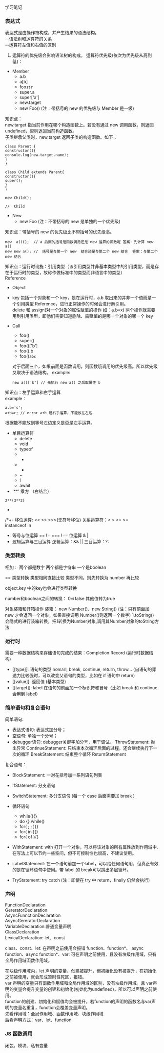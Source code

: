 学习笔记
### 表达式
表达式是由操作符构成，并产生结果的语法结构。   
--语法树和运算符的关系   
--运算符左值和右值的区别   
1. 运算符的优先级会影响语法树的构成。
运算符优先级(依次为优先级从高到低)：
* Member
  * a.b
  * a[b]
  * foo`str`
  * super.a
  * super['a']
  * new.target
  * new Foo() (注：带括号的 new 的优先级与 Member 是一级)

知识点：   
new.target 指当前作用在哪个构造函数上。若没有通过 new 调用函数，则返回 undefined，否则返回当前构造函数。    
子类继承父类时，new.target 返回子类的构造函数。如下：
```
class Parent {
constructor(){
console.log(new.target.name);
}
}

class Child extends Parent{
constructor(){
super();
}
}

new Child();

//  Child
```

* New
  * new Foo   (注：不带括号的 new 是单独的一个优先级)

知识点：带括号的 new 的优先级比不带括号的优先级高。

```
new  a()();  // a 后面的括号是函数调用还是 new 运算的函数呢 答案：先计算 new a()    
new new a(); //  括号是与第一个 new  结合还是与第二个 new 结合  答案：与第二个 new 结合
```

知识点：运行时设施：引用类型（该引用类型并非基本类型中的引用类型，而是存在于运行时的类型，故称作做标准中的类型而非语言中的类型）     
Reference    
  * Object
  * key
包括一个对象和一个 key，是在运行时，a.b 取出来的并非一个值而是一个引用类型 Reference，进行正常操作的时候会进行解引用。     
delete 和 assign(对一个对象的属性赋值的操作 如：a.b=x) 两个操作就需要用到引用类型，即他们需要知道删除、需赋值的是哪一个对象的哪一个 key   

* Call
  * foo()
  * super()
  * foo()['b']
  * foo().b
  * foo()`abc`

  对于后面三个，如果前面是函数调用，则函数哦调用的优先级高。所以优先级又取决于语法结构。
  example:    
  ```
  new a()['b'] // 先执行 new a() 之后取属性 b
  ``` 

知识点：左手运算和右手运算   
example：
```
a.b='s'; 
a+b=c; // error a+b 是右手运算，不能放在左边
```
根据能不能放到等号左边定义是否是左手运算。

* 单目运算符
  * delete
  * void
  * typeof
  * +
  * -
  * ~
  * !
  * await
* '**' 乘方 （右结合）
```
2**(3**2) 
```  
* 
/*+-
移位运算:  << >> >>>(无符号移位) 
关系运算符：< > <= >=   
instanceof 
in
* 等号与位运算
== != === !==
位运算 & | 
* 逻辑运算与三目运算
逻辑运算：&& ||
三目运算：?:
###  类型转换

相加：
两个都是数字
两个都是字符串
一个是boolean

== 类型转换
类型相同直接比较
类型不同，则先转换为 number 再比较

object.key 中的key也会进行类型转换

number和boolean之间的转换：
0=>false
其他值转为true

对象装箱和开箱操作
装箱：
new Number()、new String() (注：只有前面加 new 才会返回一个对象，如果直接调用 Number()则返回一个数字)
1.toString()  会隐式的进行装箱转换，把1转换为Number对象,调用其Number对象的toString方法


### 运行时

需要一种数据结构来存储语句完成的结果：Completion Record (运行时数据结构)    
  * [[type]]: 语句的类型  nomarl, break, continue, return, throw...  (自语句的穿透力比较强时，可以改变父语句的类型，比如在 if 语句中 return)
  * [[value]]: 返回值 (基本类型)
  * [[target]]: label 在语句的前面加一个标识符和冒号（比如  break 和 continue 会用到  label）

###  简单语句和复合语句
简单语句:    
* 表达式语句: 表达式加分号；
* 空语句: 单独一个分号；
* debugger语句: debugger关键字加分号，用于调试。
ThrowStatement: 抛出异常
ContinueStatement: 只结束本次循环后面的过程，还会继续执行下一次的循环
BreakStatement: 结束整个循环
ReturnStatement

复合语句：   
* BlockStatement: 一对花括号加一系列语句列表
* IfStatement: 分支语句
* SwitchStatement: 多分支语句 (每一个 case 后面需要加 break )
* 循环语句
  * while(){}
  * do {} while()
  * for( ; ; ){}
  * for( in ){}
  * for( of ){}

* WithStatement: with 打开一个对象，可以将该对象的所有属性放到作用域中.在写法上可以节约一些空间，但不可控制性也很高，不建议使用。
* LabelStatement: 在一个语句前加一个label，可以给任何语句用，但真正有效的是在循环语句中使用。带 label 的 break可以跳出多层循环。   
* TryStatement: try catch (注：即使在 try 中 return，finally 仍然会执行)

### 声明
FunctionDeclaration      
GereratorDeclaration     
AsyncFunnctionDeclaration     
AsyncGereratorDeclaration    
VariableDeclaration:普通变量声明     
ClassDeclaration      
LexicalDeclaration: let、const     

class、const、let: 在声明之前使用会报错
function、function*、 async function、async function*、var: 可在声明之前使用，且没有块级作用域，只有全局作用域函数作用域。   

在块级作用域内，let 声明的变量，创建被提升，但初始化没有被提升，在初始化之前被使用，就会形成暂时性死区，报错。    
var 声明的变量只有函数作用域和全局作用域的区别，没有块级作用域。且 var声明的变量会提升变量的创建和初始化(初始化为undefined)，所以可以声明之前使用。   
function的创建、初始化和赋值均会被提升。若function的声明的函数名与var声明的变量名重复，function会覆盖变量声明。   
先看作用域：全局作用域、函数作用域、块级作用域     
后看声明方式：var、let、function      

### JS 函数调用

闭包，模块、私有变量



